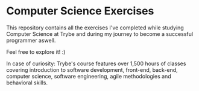 # Computer Science Exercises

This repository contains all the exercises I've completed while studying Computer Science at Trybe and during my journey to become a successful programmer aswell.

Feel free to explore it! :)

In case of curiosity: Trybe's course features over 1,500 hours of classes covering introduction to software development, front-end, back-end, computer science, software engineering, agile methodologies and behavioral skills.
